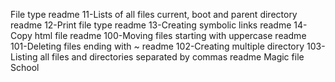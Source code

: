 File type readme
11-Lists of all files current, boot and parent directory readme
12-Print file type readme
13-Creating symbolic links readme
14-Copy html file readme
100-Moving files starting with uppercase readme
101-Deleting files ending with ~ readme
102-Creating multiple directory
103-Listing all files and directories separated by commas readme
Magic file School
